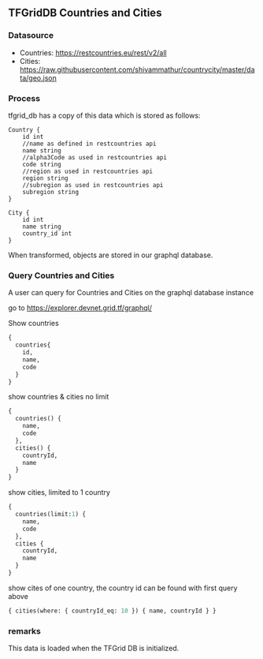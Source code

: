 ## TFGridDB Countries and Cities

### Datasource

- Countries: https://restcountries.eu/rest/v2/all
- Cities: https://raw.githubusercontent.com/shivammathur/countrycity/master/data/geo.json

### Process

tfgrid_db has a copy of this data which is stored as follows:

```
Country {
    id int
    //name as defined in restcountries api
    name string
    //alpha3Code as used in restcountries api
    code string
    //region as used in restcountries api
    region string
    //subregion as used in restcountries api
    subregion string
}

City {
    id int
    name string
    country_id int
}
```

When transformed, objects are stored in our graphql database.

### Query Countries and Cities

A user can query for Countries and Cities on the graphql database instance


go to https://explorer.devnet.grid.tf/graphql/

Show countries

```graphql
{
  countries{
    id,
    name,
    code
  }
}

```


show countries & cities no limit

```graphql
{
  countries() {
    name,
    code
  },
  cities() {
    countryId,
    name
  }
}
```

show cities, limited to 1 country

```graphql
{
  countries(limit:1) {
    name,
    code
  },
  cities {
    countryId,
    name
  }
}
```

show cites of one country, the country id can be found with first query above

```graphql
{ cities(where: { countryId_eq: 10 }) { name, countryId } }
```

### remarks

This data is loaded when the TFGrid DB is initialized.


